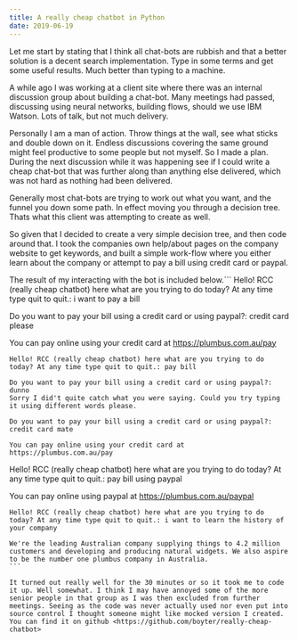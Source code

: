 ```yaml
---
title: A really cheap chatbot in Python
date: 2019-06-19
---
```


Let me start by stating that I think all chat-bots are rubbish and that a better solution is a decent search implementation. Type in some terms and get some useful results. Much better than typing to a machine.

A while ago I was working at a client site where there was an internal discussion group about building a chat-bot. Many meetings had passed, discussing using neural networks, building flows, should we use IBM Watson. Lots of talk, but not much delivery.

Personally I am a man of action. Throw things at the wall, see what sticks and double down on it. Endless discussions covering the same ground might feel productive to some people but not myself. So I made a plan. During the next discussion while it was happening see if I could write a cheap chat-bot that was further along than anything else delivered, which was not hard as nothing had been delivered.

Generally most chat-bots are trying to work out what you want, and the funnel you down some path. In effect moving you through a decision tree. Thats what this client was attempting to create as well.

So given that I decided to create a very simple decision tree, and then code around that. I took the companies own help/about pages on the company website to get keywords, and built a simple work-flow where you either learn about the company or attempt to pay a bill using credit card or paypal.

The result of my interacting with the bot is included below.```
Hello! RCC (really cheap chatbot) here what are you trying to do today? At any time type quit to quit.: i want to pay a bill

Do you want to pay your bill using a credit card or using paypal?: credit card please

You can pay online using your credit card at <https://plumbus.com.au/pay>

``````
Hello! RCC (really cheap chatbot) here what are you trying to do today? At any time type quit to quit.: pay bill

Do you want to pay your bill using a credit card or using paypal?: dunno
Sorry I did't quite catch what you were saying. Could you try typing it using different words please.

Do you want to pay your bill using a credit card or using paypal?: credit card mate

You can pay online using your credit card at https://plumbus.com.au/pay
``````

Hello! RCC (really cheap chatbot) here what are you trying to do today? At any time type quit to quit.: pay bill using paypal

You can pay online using paypal at <https://plumbus.com.au/paypal>

``````
Hello! RCC (really cheap chatbot) here what are you trying to do today? At any time type quit to quit.: i want to learn the history of your company

We're the leading Australian company supplying things to 4.2 million customers and developing and producing natural widgets. We also aspire to be the number one plumbus company in Australia.
```

It turned out really well for the 30 minutes or so it took me to code it up. Well somewhat. I think I may have annoyed some of the more senior people in that group as I was then excluded from further meetings. Seeing as the code was never actually used nor even put into source control I thought someone might like mocked version I created. You can find it on github <https://github.com/boyter/really-cheap-chatbot>
